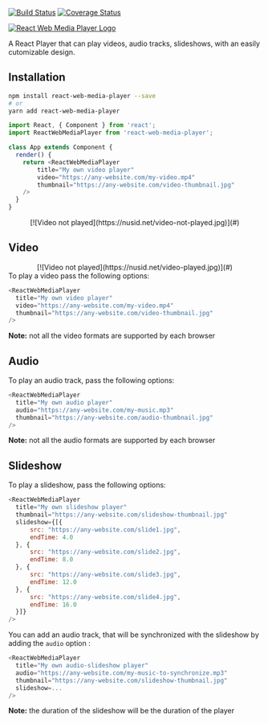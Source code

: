 [![Build Status](https://travis-ci.org/JohannC/React-Web-Media-Player.svg?branch=master)](https://travis-ci.org/JohannC/React-Web-Media-Player)
[![Coverage Status](https://coveralls.io/repos/github/JohannC/react-web-media-player/badge.svg?branch=master)](https://coveralls.io/github/JohannC/react-web-media-player?branch=master)

[![React Web Media Player Logo](https://nusid.net/banner-title-medium.jpg)](#)

A React Player that can play videos, audio tracks, slideshows, with an easily cutomizable design.

## Installation

```bash
npm install react-web-media-player --save
# or
yarn add react-web-media-player
```
```javascript
import React, { Component } from 'react';
import ReactWebMediaPlayer from 'react-web-media-player';

class App extends Component {
  render() {
    return <ReactWebMediaPlayer
        title="My own video player"
        video="https://any-website.com/my-video.mp4" 
        thumbnail="https://any-website.com/video-thumbnail.jpg"
    />
  }
}
```
<center>[![Video not played](https://nusid.net/video-not-played.jpg)](#)</center>

## Video
<center>[![Video not played](https://nusid.net/video-played.jpg)](#)</center>
To play a video pass the following options:

```javascript
<ReactWebMediaPlayer
  title="My own video player"
  video="https://any-website.com/my-video.mp4" 
  thumbnail="https://any-website.com/video-thumbnail.jpg"
/>
```

**Note:** not all the video formats are supported by each browser

## Audio
To play an audio track, pass the following options:

```javascript
<ReactWebMediaPlayer
  title="My own audio player"
  audio="https://any-website.com/my-music.mp3" 
  thumbnail="https://any-website.com/audio-thumbnail.jpg"
/>
```
**Note:** not all the audio formats are supported by each browser

## Slideshow
To play a slideshow, pass the following options:

```javascript
<ReactWebMediaPlayer
  title="My own slideshow player"
  thumbnail="https://any-website.com/slideshow-thumbnail.jpg"
  slideshow={[{
      src: "https://any-website.com/slide1.jpg",
      endTime: 4.0
  }, {
      src: "https://any-website.com/slide2.jpg",
      endTime: 8.0
  }, {
      src: "https://any-website.com/slide3.jpg",
      endTime: 12.0
  }, {
      src: "https://any-website.com/slide4.jpg",
      endTime: 16.0
  }]}
/>

```

You can add an audio track, that will be synchronized with the slideshow by adding the `audio` option :

```javascript
<ReactWebMediaPlayer
  title="My own audio-slideshow player"
  audio="https://any-website.com/my-music-to-synchronize.mp3" 
  thumbnail="https://any-website.com/slideshow-thumbnail.jpg"
  slideshow=...
/>
```

**Note:** the duration of the slideshow will be the duration of the player
